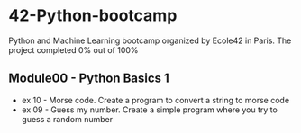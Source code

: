 # 42-Python-bootcamp
Python and Machine Learning bootcamp organized by Ecole42 in Paris. The project completed 0% out of 100%

## Module00 - Python Basics 1

- ex 10 - Morse code.  Create a program to convert a string to morse code
- ex 09 - Guess my number. Create a simple program where you try to guess a random number
